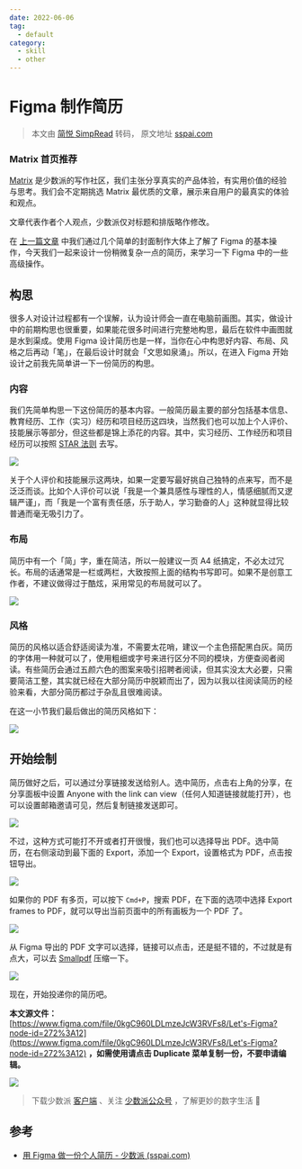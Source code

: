 ```yaml
---
date: 2022-06-06
tag:
  - default
category:
  - skill
  - other
---
```



# Figma 制作简历

> 本文由 [简悦 SimpRead](http://ksria.com/simpread/) 转码， 原文地址 [sspai.com](https://sspai.com/post/68950)

### Matrix 首页推荐

[Matrix](https://sspai.com/matrix) 是少数派的写作社区，我们主张分享真实的产品体验，有实用价值的经验与思考。我们会不定期挑选 Matrix 最优质的文章，展示来自用户的最真实的体验和观点。

文章代表作者个人观点，少数派仅对标题和排版略作修改。

在 [上一篇文章](https://sspai.com/post/67913) 中我们通过几个简单的封面制作大体上了解了 Figma 的基本操作，今天我们一起来设计一份稍微复杂一点的简历，来学习一下 Figma 中的一些高级操作。

构思
--

很多人对设计过程都有一个误解，认为设计师会一直在电脑前画图。其实，做设计中的前期构思也很重要，如果能花很多时间进行完整地构思，最后在软件中画图就是水到渠成。使用 Figma 设计简历也是一样，当你在心中构思好内容、布局、风格之后再动「笔」，在最后设计时就会「文思如泉涌」。所以，在进入 Figma 开始设计之前我先简单讲一下一份简历的构思。

### 内容

我们先简单构思一下这份简历的基本内容。一般简历最主要的部分包括基本信息、教育经历、工作（实习）经历和项目经历这四块，当然我们也可以加上个人评价、技能展示等部分，但这些都是锦上添花的内容。其中，实习经历、工作经历和项目经历可以按照 [STAR 法则](https://baike.baidu.com/item/STAR%25E6%25B3%2595%25E5%2588%2599/9056070) 去写。

![](https://cdn.sspai.com/editor/u_leadream/16324419572552.png)

关于个人评价和技能展示这两块，如果一定要写最好挑自己独特的点来写，而不是泛泛而谈。比如个人评价可以说「我是一个兼具感性与理性的人，情感细腻而又逻辑严谨」，而「我是一个富有责任感，乐于助人，学习勤奋的人」这种就显得比较普通而毫无吸引力了。

### 布局

简历中有一个「简」字，重在简洁，所以一般建议一页 A4 纸搞定，不必太过冗长。布局的话通常是一栏或两栏，大致按照上面的结构书写即可。如果不是创意工作者，不建议做得过于酷炫，采用常见的布局就可以了。

![](https://cdn.sspai.com/editor/u_leadream/16324419572566.jpg)

### 风格

简历的风格以适合舒适阅读为准，不需要太花哨，建议一个主色搭配黑白灰。简历的字体用一种就可以了，使用粗细或字号来进行区分不同的模块，方便查阅者阅读。有些简历会通过五颜六色的图案来吸引招聘者阅读，但其实没太大必要，只需要简洁工整，其实就已经在大部分简历中脱颖而出了，因为以我以往阅读简历的经验来看，大部分简历都过于杂乱且很难阅读。

在这一小节我们最后做出的简历风格如下：

![](https://cdn.sspai.com/editor/u_leadream/16324419572575.jpg)

开始绘制
--

简历做好之后，可以通过分享链接发送给别人。选中简历，点击右上角的分享，在分享面板中设置 Anyone with the link can view（任何人知道链接就能打开），也可以设置邮箱邀请可见，然后复制链接发送即可。

![](https://cdn.sspai.com/editor/u_leadream/16324419572849.jpg)

不过，这种方式可能打不开或者打开很慢，我们也可以选择导出 PDF。选中简历，在右侧滚动到最下面的 Export，添加一个 Export，设置格式为 PDF，点击按钮导出。

![](https://cdn.sspai.com/editor/u_leadream/16324419572858.jpg)

如果你的 PDF 有多页，可以按下 `Cmd+P`，搜索 PDF，在下面的选项中选择 Export frames to PDF，就可以导出当前页面中的所有画板为一个 PDF 了。

![](https://cdn.sspai.com/editor/u_leadream/16324419572868.jpg)

从 Figma 导出的 PDF 文字可以选择，链接可以点击，还是挺不错的，不过就是有点大，可以去 [Smallpdf](https://smallpdf.com/compress-pdf) 压缩一下。

![](https://cdn.sspai.com/editor/u_leadream/16324419572879.jpg)

现在，开始投递你的简历吧。

**本文源文件：**[https://www.figma.com/file/0kgC960LDLmzeJcW3RVFs8/Let's-Figma?node-id=272%3A12](https://www.figma.com/file/0kgC960LDLmzeJcW3RVFs8/Let's-Figma?node-id=272%3A12) **，如需使用请点击 Duplicate 菜单复制一份，不要申请编辑。**

![](https://cdn.sspai.com/editor/u_leadream/16324419572887.jpg)

> 下载少数派 [客户端](https://sspai.com/page/client) 、关注 [少数派公众号](https://sspai.com/s/J71e) ，了解更妙的数字生活 🍃

## 参考

- [用 Figma 做一份个人简历 - 少数派 (sspai.com)](https://sspai.com/post/68950)
